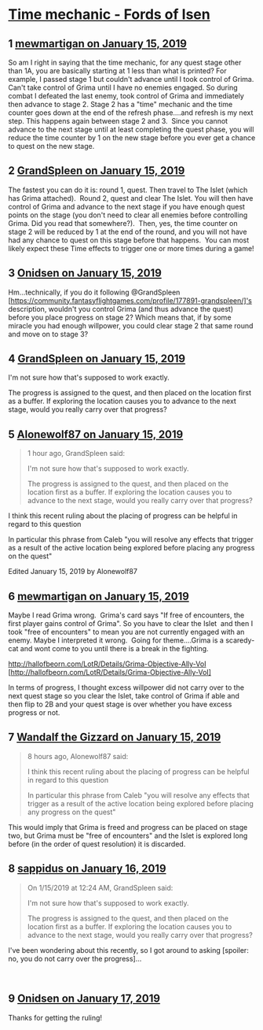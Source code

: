 # [Time mechanic - Fords of Isen](https://community.fantasyflightgames.com/topic/289212-time-mechanic-fords-of-isen/)

## 1 [mewmartigan on January 15, 2019](https://community.fantasyflightgames.com/topic/289212-time-mechanic-fords-of-isen/?do=findComment&comment=3591660)

So am I right in saying that the time mechanic, for any quest stage other than 1A, you are basically starting at 1 less than what is printed? For example, I passed stage 1 but couldn't advance until I took control of Grima. Can't take control of Grima until I have no enemies engaged. So during combat I defeated the last enemy, took control of Grima and immediately then advance to stage 2. Stage 2 has a "time" mechanic and the time counter goes down at the end of the refresh phase....and refresh is my next step. This happens again between stage 2 and 3.  Since you cannot advance to the next stage until at least completing the quest phase, you will reduce the time counter by 1 on the new stage before you ever get a chance to quest on the new stage. 

## 2 [GrandSpleen on January 15, 2019](https://community.fantasyflightgames.com/topic/289212-time-mechanic-fords-of-isen/?do=findComment&comment=3591847)

The fastest you can do it is: round 1, quest. Then travel to The Islet (which has Grima attached).  Round 2, quest and clear The Islet. You will then have control of Grima and advance to the next stage if you have enough quest points on the stage (you don't need to clear all enemies before controlling Grima. Did you read that somewhere?).  Then, yes, the time counter on stage 2 will be reduced by 1 at the end of the round, and you will not have had any chance to quest on this stage before that happens.  You can most likely expect these Time effects to trigger one or more times during a game!

## 3 [Onidsen on January 15, 2019](https://community.fantasyflightgames.com/topic/289212-time-mechanic-fords-of-isen/?do=findComment&comment=3591873)

Hm...technically, if you do it following @GrandSpleen [https://community.fantasyflightgames.com/profile/177891-grandspleen/]'s description, wouldn't you control Grima (and thus advance the quest) before you place progress on stage 2? Which means that, if by some miracle you had enough willpower, you could clear stage 2 that same round and move on to stage 3?

## 4 [GrandSpleen on January 15, 2019](https://community.fantasyflightgames.com/topic/289212-time-mechanic-fords-of-isen/?do=findComment&comment=3591880)

I'm not sure how that's supposed to work exactly.

The progress is assigned to the quest, and then placed on the location first as a buffer. If exploring the location causes you to advance to the next stage, would you really carry over that progress?

## 5 [Alonewolf87 on January 15, 2019](https://community.fantasyflightgames.com/topic/289212-time-mechanic-fords-of-isen/?do=findComment&comment=3591922)

> 1 hour ago, GrandSpleen said:
> 
> I'm not sure how that's supposed to work exactly.
> 
> The progress is assigned to the quest, and then placed on the location first as a buffer. If exploring the location causes you to advance to the next stage, would you really carry over that progress?

I think this recent ruling about the placing of progress can be helpful in regard to this question

In particular this phrase from Caleb "you will resolve any effects that trigger as a result of the active location being explored before placing any progress on the quest"

Edited January 15, 2019 by Alonewolf87

## 6 [mewmartigan on January 15, 2019](https://community.fantasyflightgames.com/topic/289212-time-mechanic-fords-of-isen/?do=findComment&comment=3592100)

Maybe I read Grima wrong.  Grima's card says "If free of encounters, the first player gains control of Grima". So you have to clear the Islet  and then I took "free of encounters" to mean you are not currently engaged with an enemy. Maybe I interpreted it wrong.  Going for theme....Grima is a scaredy-cat and wont come to you until there is a break in the fighting.

http://hallofbeorn.com/LotR/Details/Grima-Objective-Ally-VoI [http://hallofbeorn.com/LotR/Details/Grima-Objective-Ally-VoI]

In terms of progress, I thought excess willpower did not carry over to the next quest stage so you clear the Islet, take control of Grima if able and then flip to 2B and your quest stage is over whether you have excess progress or not.

## 7 [Wandalf the Gizzard on January 15, 2019](https://community.fantasyflightgames.com/topic/289212-time-mechanic-fords-of-isen/?do=findComment&comment=3592261)

> 8 hours ago, Alonewolf87 said:
> 
> I think this recent ruling about the placing of progress can be helpful in regard to this question
> 
> In particular this phrase from Caleb "you will resolve any effects that trigger as a result of the active location being explored before placing any progress on the quest"

This would imply that Grima is freed and progress can be placed on stage two, but Grima must be "free of encounters" and the Islet is explored long before (in the order of quest resolution) it is discarded.

## 8 [sappidus on January 16, 2019](https://community.fantasyflightgames.com/topic/289212-time-mechanic-fords-of-isen/?do=findComment&comment=3593755)

> On 1/15/2019 at 12:24 AM, GrandSpleen said:
> 
> I'm not sure how that's supposed to work exactly.
> 
> The progress is assigned to the quest, and then placed on the location first as a buffer. If exploring the location causes you to advance to the next stage, would you really carry over that progress?

I've been wondering about this recently, so I got around to asking [spoiler: no, you do not carry over the progress]…

 

## 9 [Onidsen on January 17, 2019](https://community.fantasyflightgames.com/topic/289212-time-mechanic-fords-of-isen/?do=findComment&comment=3595037)

Thanks for getting the ruling!

